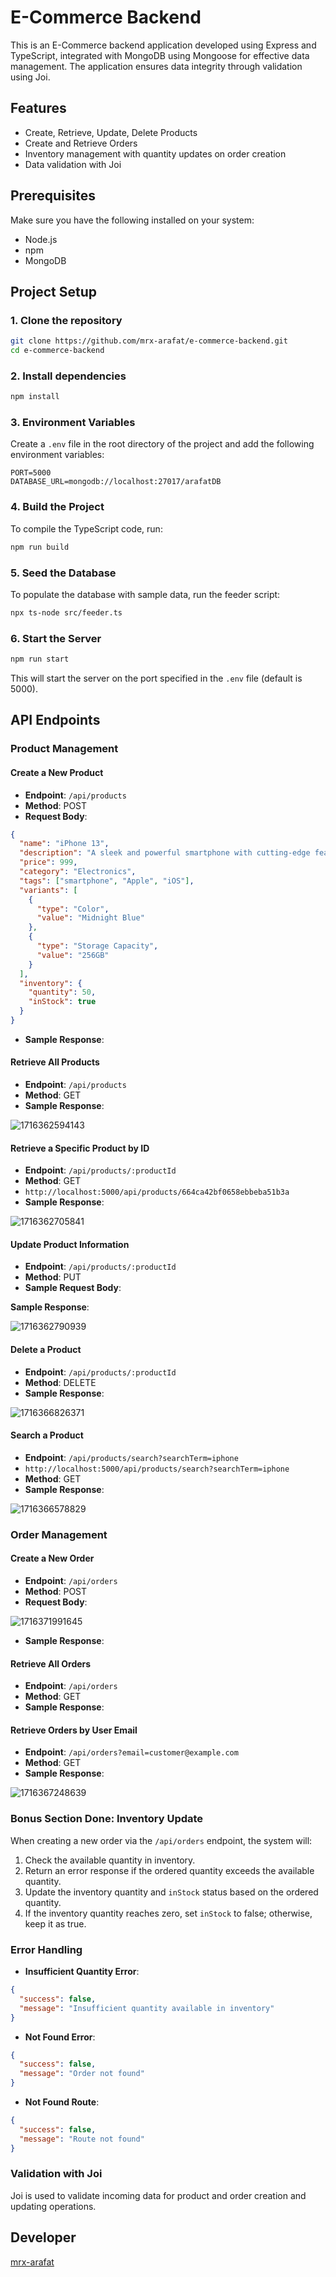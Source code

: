 # E-Commerce Backend

This is an E-Commerce backend application developed using Express and TypeScript, integrated with MongoDB using Mongoose for effective data management. The application ensures data integrity through validation using Joi.

## Features

- Create, Retrieve, Update, Delete Products
- Create and Retrieve Orders
- Inventory management with quantity updates on order creation
- Data validation with Joi

## Prerequisites

Make sure you have the following installed on your system:

- Node.js
- npm
- MongoDB

## Project Setup

### 1. Clone the repository

```bash
git clone https://github.com/mrx-arafat/e-commerce-backend.git
cd e-commerce-backend
```

### 2. Install dependencies

```bash
npm install
```

### 3. Environment Variables

Create a `.env` file in the root directory of the project and add the following environment variables:

```env
PORT=5000
DATABASE_URL=mongodb://localhost:27017/arafatDB
```

### 4. Build the Project

To compile the TypeScript code, run:

```bash
npm run build
```

### 5. Seed the Database

To populate the database with sample data, run the feeder script:

```bash
npx ts-node src/feeder.ts
```

### 6. Start the Server

```bash
npm run start
```

This will start the server on the port specified in the `.env` file (default is 5000).

## API Endpoints

### Product Management

#### Create a New Product

- **Endpoint**: `/api/products`
- **Method**: POST
- **Request Body**:

```json
{
  "name": "iPhone 13",
  "description": "A sleek and powerful smartphone with cutting-edge features.",
  "price": 999,
  "category": "Electronics",
  "tags": ["smartphone", "Apple", "iOS"],
  "variants": [
    {
      "type": "Color",
      "value": "Midnight Blue"
    },
    {
      "type": "Storage Capacity",
      "value": "256GB"
    }
  ],
  "inventory": {
    "quantity": 50,
    "inStock": true
  }
}
```

- **Sample Response**:

#### Retrieve All Products

- **Endpoint**: `/api/products`
- **Method**: GET
- **Sample Response**:

![1716362594143](image/readme/1716362594143.png)

#### Retrieve a Specific Product by ID

- **Endpoint**: `/api/products/:productId`
- **Method**: GET
- `http://localhost:5000/api/products/664ca42bf0658ebbeba51b3a`
- **Sample Response**:

![1716362705841](image/readme/1716362705841.png)

#### Update Product Information

- **Endpoint**: `/api/products/:productId`
- **Method**: PUT
- **Sample Request Body**:

**Sample Response**:

![1716362790939](image/readme/1716362790939.png)

#### Delete a Product

- **Endpoint**: `/api/products/:productId`
- **Method**: DELETE
- **Sample Response**:

![1716366826371](image/readme/1716366826371.png)

#### Search a Product

- **Endpoint**: `/api/products/search?searchTerm=iphone`
- `http://localhost:5000/api/products/search?searchTerm=iphone`
- **Method**: GET
- **Sample Response**:

![1716366578829](image/readme/1716366578829.png)

### Order Management

#### Create a New Order

- **Endpoint**: `/api/orders`
- **Method**: POST
- **Request Body**:

![1716371991645](image/readme/1716371991645.png)

- **Sample Response**:

#### Retrieve All Orders

- **Endpoint**: `/api/orders`
- **Method**: GET
- **Sample Response**:

#### Retrieve Orders by User Email

- **Endpoint**: `/api/orders?email=customer@example.com`
- **Method**: GET
- **Sample Response**:

![1716367248639](image/readme/1716367248639.png)

### Bonus Section Done: Inventory Update

When creating a new order via the `/api/orders` endpoint, the system will:

1. Check the available quantity in inventory.
2. Return an error response if the ordered quantity exceeds the available quantity.
3. Update the inventory quantity and `inStock` status based on the ordered quantity.
4. If the inventory quantity reaches zero, set `inStock` to false; otherwise, keep it as true.

### Error Handling

- **Insufficient Quantity Error**:

```json
{
  "success": false,
  "message": "Insufficient quantity available in inventory"
}
```

- **Not Found Error**:

```json
{
  "success": false,
  "message": "Order not found"
}
```

- **Not Found Route**:

```json
{
  "success": false,
  "message": "Route not found"
}
```

### Validation with Joi

Joi is used to validate incoming data for product and order creation and updating operations.

## Developer

[mrx-arafat](https://github.com/mrx-arafat)
